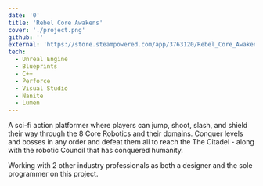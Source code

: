 ```yaml
---
date: '0'
title: 'Rebel Core Awakens'
cover: './project.png'
github: ''
external: 'https://store.steampowered.com/app/3763120/Rebel_Core_Awakens/'
tech:
  - Unreal Engine
  - Blueprints
  - C++
  - Perforce
  - Visual Studio
  - Nanite
  - Lumen
---
```


A sci-fi action platformer where players can jump, shoot, slash, and shield their way through the 8 Core Robotics and their domains. Conquer levels and bosses in any order and defeat them all to reach the The Citadel - along with the robotic Council that has conquered humanity.

Working with 2 other industry professionals as both a designer and the sole programmer on this project.
